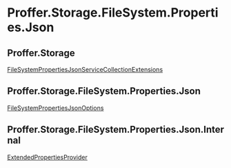 # Proffer.Storage.FileSystem.Properties.Json

## Proffer.Storage

[FileSystemPropertiesJsonServiceCollectionExtensions](./proffer.storage.filesystempropertiesjsonservicecollectionextensions.md)

## Proffer.Storage.FileSystem.Properties.Json

[FileSystemPropertiesJsonOptions](./proffer.storage.filesystem.properties.json.filesystempropertiesjsonoptions.md)

## Proffer.Storage.FileSystem.Properties.Json.Internal

[ExtendedPropertiesProvider](./proffer.storage.filesystem.properties.json.internal.extendedpropertiesprovider.md)
